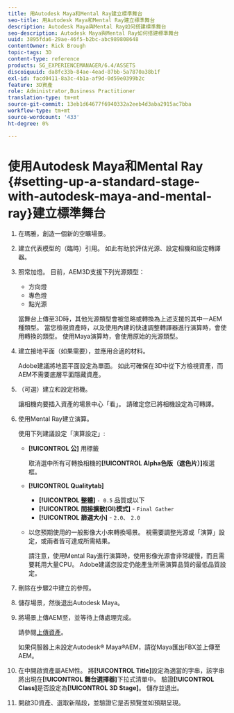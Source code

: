 ```yaml
---
title: 用Autodesk Maya和Mental Ray建立標準舞台
seo-title: 用Autodesk Maya和Mental Ray建立標準舞台
description: Autodesk Maya與Mental Ray如何搭建標準舞台
seo-description: Autodesk Maya與Mental Ray如何搭建標準舞台
uuid: 3895fda6-29ae-46f5-b2bc-abc989808648
contentOwner: Rick Brough
topic-tags: 3D
content-type: reference
products: SG_EXPERIENCEMANAGER/6.4/ASSETS
discoiquuid: da8fc33b-84ae-4ead-87bb-5a7870a38b1f
exl-id: facd0411-8a3c-4b1a-af9d-0d59e0399b2c
feature: 3D資產
role: Administrator,Business Practitioner
translation-type: tm+mt
source-git-commit: 13eb1d64677f6940332a2eeb4d3aba2915ac7bba
workflow-type: tm+mt
source-wordcount: '433'
ht-degree: 0%

---
```


# 使用Autodesk Maya和Mental Ray {#setting-up-a-standard-stage-with-autodesk-maya-and-mental-ray}建立標準舞台

1. 在瑪雅，創造一個新的空曠場景。
1. 建立代表模型的（臨時）引用。 如此有助於評估光源、設定相機和設定轉譯器。

1. 照常加燈。 目前，AEM3D支援下列光源類型：

   * 方向燈
   * 專色燈
   * 點光源

   當舞台上傳至3D時，其他光源類型會被忽略或轉換為上述支援的其中一AEM種類型。 當您檢視資產時，以及使用內建的快速調整轉譯器進行演算時，會使用轉換的類型。 使用Maya演算時，會使用原始的光源類型。

1. 建立接地平面（如果需要），並應用合適的材料。

   Adobe建議將地面平面設定為單面。 如此可確保在3D中從下方檢視資產，而AEM不需要底層平面隱藏資產。

1. （可選）建立和設定相機。

   讓相機向要插入資產的場景中心「看」。 請確定您已將相機設定為可轉譯。

1. 使用Mental Ray建立演算。

   使用下列建議設定「演算設定」:

   * **[!UICONTROL 公]** 用標籤

      取消選中所有可轉換相機的&#x200B;**[!UICONTROL Alpha色版（遮色片）]**&#x200B;複選框。

   * **[!UICONTROL Qualitytab]** 

      * **[!UICONTROL 整體]** `- 0.5` 品質或以下
      * **[!UICONTROL 間接擴散(GI)模式]** -  `Final Gather`
      * **[!UICONTROL 篩選大小]** -  `2.0`、  `2.0`
   * 以您預期使用的一般影像大小來轉換場景。 視需要調整光源或「演算」設定，或兩者皆可達成所需結果。

      請注意，使用Mental Ray進行演算時，使用影像光源會非常緩慢，而且需要耗用大量CPU。 Adobe建議您設定仍能產生所需演算品質的最低品質設定。


1. 刪除在步驟2中建立的參照。

1. 儲存場景，然後退出Autodesk Maya。
1. 將場景上傳AEM至，並等待上傳處理完成。

   請參閱[上傳資產](managing-assets-touch-ui.md#uploading-assets)。

   如果伺服器上未設定Autodesk® Maya®AEM，請從Maya匯出FBX並上傳至AEM。

1. 在中開啟資產屬AEM性。 將&#x200B;**[!UICONTROL Title]**&#x200B;設定為適當的字串，該字串將出現在&#x200B;**[!UICONTROL 舞台選擇器]**&#x200B;下拉式清單中。 驗證&#x200B;**[!UICONTROL Class]**&#x200B;是否設定為&#x200B;**[!UICONTROL 3D Stage]**。 儲存並退出。
1. 開啟3D資產、選取新階段，並驗證它是否預覽並如預期呈現。
